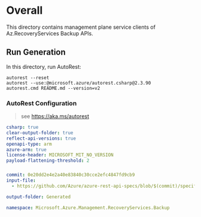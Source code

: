 # Overall
This directory contains management plane service clients of Az.RecoveryServices Backup APIs.

## Run Generation
In this directory, run AutoRest:
```
autorest --reset
autorest --use:@microsoft.azure/autorest.csharp@2.3.90
autorest.cmd README.md --version=v2
```

### AutoRest Configuration
> see https://aka.ms/autorest
``` yaml
csharp: true
clear-output-folder: true
reflect-api-versions: true
openapi-type: arm
azure-arm: true
license-header: MICROSOFT_MIT_NO_VERSION
payload-flattening-threshold: 2
```


###
``` yaml
commit: 0e20dd2e4e2a40e83840c30cce2efc4847fd9cb9
input-file:
  - https://github.com/Azure/azure-rest-api-specs/blob/$(commit)/specification/recoveryservicesbackup/resource-manager/Microsoft.RecoveryServices/stable/2023-01-01/bms.json

output-folder: Generated

namespace: Microsoft.Azure.Management.RecoveryServices.Backup
```